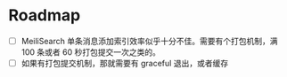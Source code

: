 # Roadmap

- [ ] MeiliSearch 单条消息添加索引效率似乎十分不佳。需要有个打包机制，满 100 条或者 60 秒打包提交一次之类的。
- [ ] 如果有打包提交机制，那就需要有 graceful 退出，或者缓存
